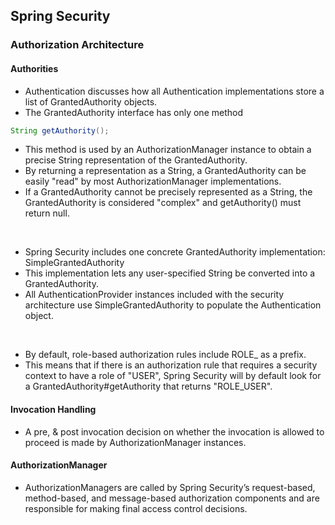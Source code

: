 ## Spring Security

### Authorization Architecture
#### Authorities
* Authentication discusses how all Authentication implementations store a list of GrantedAuthority objects.
* The GrantedAuthority interface has only one method
```java
String getAuthority();
```

* This method is used by an AuthorizationManager instance to obtain a precise String representation of the GrantedAuthority.
* By returning a representation as a String, a GrantedAuthority can be easily "read" by most AuthorizationManager implementations.
* If a GrantedAuthority cannot be precisely represented as a String, the GrantedAuthority is considered "complex" and getAuthority() must return null.

<br/>

* Spring Security includes one concrete GrantedAuthority implementation: SimpleGrantedAuthority
* This implementation lets any user-specified String be converted into a GrantedAuthority.
* All AuthenticationProvider instances included with the security architecture use SimpleGrantedAuthority to populate the Authentication object.

<br/>

* By default, role-based authorization rules include ROLE_ as a prefix.
* This means that if there is an authorization rule that requires a security context to have a role of "USER", Spring Security will by default look for a GrantedAuthority#getAuthority that returns "ROLE_USER".


#### Invocation Handling
* A pre, & post invocation decision on whether the invocation is allowed to proceed is made by AuthorizationManager instances.

#### AuthorizationManager
* AuthorizationManagers are called by Spring Security’s request-based, method-based, and message-based authorization components and are responsible for making final access control decisions. 